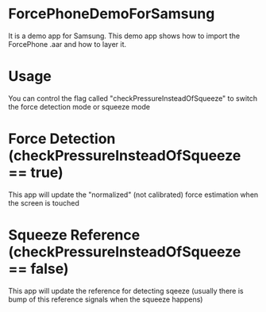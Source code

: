 # ForcePhoneDemoForSamsung

It is a demo app for Samsung. This demo app shows how to import the ForcePhone .aar and how to layer it.


# Usage
You can control the flag called "checkPressureInsteadOfSqueeze" to switch the force detection mode or squeeze mode

# Force Detection (checkPressureInsteadOfSqueeze == true)
This app will update the "normalized" (not calibrated) force estimation when the screen is touched

# Squeeze Reference (checkPressureInsteadOfSqueeze == false)
This app will update the reference for detecting sqeeze (usually there is bump of this reference signals when the squeeze happens)
